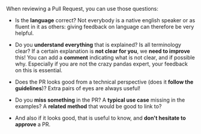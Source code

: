 When reviewing a Pull Request, you can use those questions:

- Is the **language** correct? Not everybody is a native english speaker or as fluent in it as others: giving feedback on language can therefore be very helpful.

- Do you **understand everything** that is explained? Is all terminology clear? If a certain explanation is **not clear for you**, we **need to improve** this! You can add a **comment** indicating what is not clear, and if possible why. Especially if you are not the crazy pandas expert, your feedback on this is essential.

- Does the PR looks good from a technical perspective (does it **follow the guidelines**)? Extra pairs of eyes are always useful!

- Do you **miss something** in the PR? A **typical use case** missing in the examples? A **related method** that would be good to link to?

- And also if it looks good, that is useful to know, and **don't hesitate to approve** a PR.

